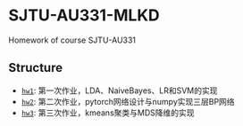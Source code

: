 # SJTU-AU331-MLKD
Homework of course SJTU-AU331

## Structure

* [`hw1`](hw1/): 第一次作业，LDA、NaiveBayes、LR和SVM的实现
* [`hw2`](hw2/): 第二次作业，pytorch网络设计与numpy实现三层BP网络
* [`hw3`](hw3/): 第三次作业，kmeans聚类与MDS降维的实现
